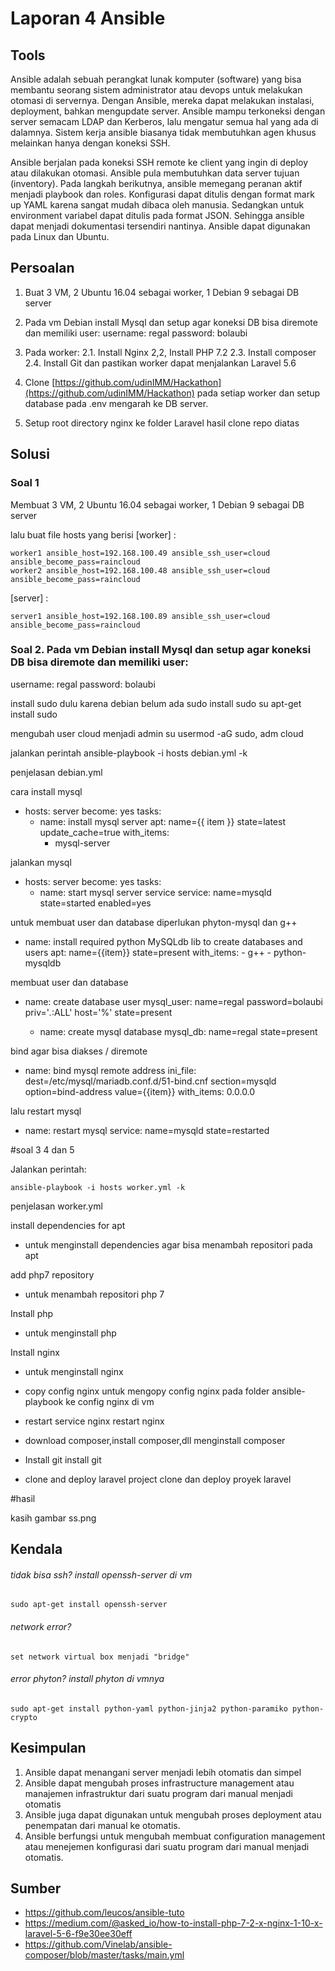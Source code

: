 # Laporan 4 Ansible

## Tools

Ansible adalah sebuah perangkat lunak komputer (software) yang bisa membantu seorang sistem administrator atau devops untuk melakukan otomasi di servernya. Dengan Ansible, mereka dapat melakukan instalasi, deployment, bahkan mengupdate server. Ansible mampu terkoneksi dengan server semacam LDAP dan Kerberos, lalu mengatur semua hal yang ada di dalamnya. Sistem kerja ansible biasanya tidak membutuhkan agen khusus melainkan hanya dengan koneksi SSH.

Ansible berjalan pada koneksi SSH remote ke client yang ingin di deploy atau dilakukan otomasi. Ansible pula membutuhkan data server tujuan (inventory). Pada langkah berikutnya, ansible memegang peranan aktif menjadi playbook dan roles. Konfigurasi dapat ditulis dengan format mark up YAML karena sangat mudah dibaca oleh manusia. Sedangkan untuk environment variabel dapat ditulis pada format JSON. Sehingga ansible dapat menjadi dokumentasi tersendiri nantinya. Ansible dapat digunakan pada Linux dan Ubuntu.

## Persoalan

1. Buat 3 VM, 2 Ubuntu 16.04 sebagai worker, 1 Debian 9 sebagai DB server
2. Pada vm Debian install Mysql dan setup agar koneksi DB bisa diremote dan memiliki user:
    username: regal
    password: bolaubi

3. Pada worker:
    2.1. Install Nginx
    2,2, Install PHP 7.2
    2.3. Install composer
    2.4. Install Git
	dan pastikan worker dapat menjalankan Laravel 5.6
    
4. Clone [https://github.com/udinIMM/Hackathon](https://github.com/udinIMM/Hackathon) pada setiap worker dan setup database pada .env mengarah ke DB server.

5. Setup root directory nginx ke folder Laravel hasil clone repo diatas

## Solusi

### Soal 1
Membuat 3 VM, 2 Ubuntu 16.04 sebagai worker, 1 Debian 9 sebagai DB server

lalu buat file hosts yang berisi
[worker] :
	
	worker1 ansible_host=192.168.100.49 ansible_ssh_user=cloud ansible_become_pass=raincloud
	worker2 ansible_host=192.168.100.48 ansible_ssh_user=cloud ansible_become_pass=raincloud
[server] :
	
	server1 ansible_host=192.168.100.89 ansible_ssh_user=cloud ansible_become_pass=raincloud


### Soal 2. Pada vm Debian install Mysql dan setup agar koneksi DB bisa diremote dan memiliki user:
username: regal
password: bolaubi

install sudo dulu karena debian belum ada sudo
	install sudo
	su
	apt-get install sudo

mengubah user cloud menjadi admin
	su
	usermod -aG sudo, adm cloud

jalankan perintah
ansible-playbook -i hosts debian.yml -k

penjelasan debian.yml

cara install mysql
- hosts: server
  become: yes
  tasks:
    - name: install mysql server
      apt: name={{ item }} state=latest update_cache=true
      with_items:
        - mysql-server

jalankan mysql
- hosts: server
  become: yes
  tasks:
	- name: start mysql server service
	      service: name=mysqld state=started enabled=yes

untuk membuat user dan database diperlukan phyton-mysql dan g++
- name: install required python MySQLdb lib to create databases and users
      apt: name={{item}} state=present
      with_items:
        - g++
        - python-mysqldb

membuat user dan database
- name: create database user
      mysql_user: name=regal password=bolaubi priv='*.*:ALL' host='%' state=present
 
    - name: create mysql database
      mysql_db: name=regal state=present

bind agar bisa diakses / diremote
- name: bind mysql remote address
      ini_file: dest=/etc/mysql/mariadb.conf.d/51-bind.cnf
                section=mysqld
                option=bind-address
                value={{item}}
      with_items: 0.0.0.0

lalu restart mysql
- name: restart mysql
service: name=mysqld state=restarted

#soal 3 4 dan 5

Jalankan perintah:
		
	ansible-playbook -i hosts worker.yml -k

penjelasan worker.yml

install dependencies for apt
- untuk menginstall dependencies agar bisa menambah repositori pada apt

add php7 repository
- untuk menambah repositori php 7

Install php
- untuk menginstall php

Install nginx
- untuk menginstall nginx

- copy config nginx
untuk mengopy config nginx pada folder ansible-playbook ke config nginx di vm

- restart service nginx
restart nginx

- download composer,install composer,dll
menginstall composer

- Install git
install git

- clone and deploy laravel project
clone dan deploy proyek laravel

#hasil

kasih gambar ss.png

## Kendala
###### tidak bisa ssh? install openssh-server di vm
	sudo apt-get install openssh-server
###### network error?
	set network virtual box menjadi "bridge"
###### error phyton? install phyton di vmnya
	sudo apt-get install python-yaml python-jinja2 python-paramiko python-crypto


## Kesimpulan

1. Ansible dapat menangani server menjadi lebih otomatis dan simpel
2. Ansible dapat mengubah proses infrastructure management atau manajemen infrastruktur dari suatu program dari manual menjadi otomatis
3. Ansible juga dapat digunakan untuk mengubah proses deployment atau penempatan dari manual ke otomatis. 
4. Ansible berfungsi untuk mengubah membuat configuration management atau menejemen konfigurasi dari suatu program dari manual menjadi otomatis.


## Sumber
- https://github.com/leucos/ansible-tuto
- https://medium.com/@asked_io/how-to-install-php-7-2-x-nginx-1-10-x-laravel-5-6-f9e30ee30eff
- https://github.com/Vinelab/ansible-composer/blob/master/tasks/main.yml
